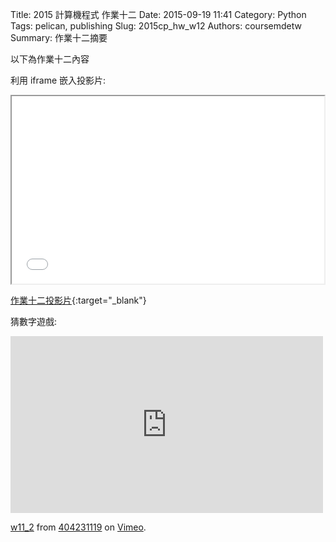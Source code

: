 Title: 2015 計算機程式 作業十二
Date: 2015-09-19 11:41
Category: Python
Tags: pelican, publishing
Slug: 2015cp_hw_w12
Authors: coursemdetw
Summary: 作業十二摘要

以下為作業十二內容

利用 iframe 嵌入投影片:

<iframe src="40423120_cp_w12_p.html" width="500" height="300"></iframe>

[作業十二投影片](40423120_cp_w12_p.html){:target="_blank"}

猜數字遊戲:
<iframe src="https://player.vimeo.com/video/147975388" width="500" height="283" frameborder="0" webkitallowfullscreen mozallowfullscreen allowfullscreen></iframe> <p><a href="https://vimeo.com/147975388">w11_2</a> from <a href="https://vimeo.com/user45127671">404231119</a> on <a href="https://vimeo.com">Vimeo</a>.</p>